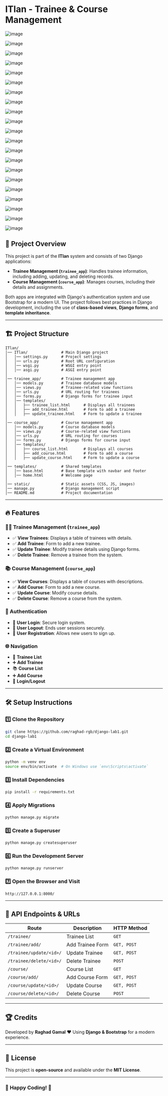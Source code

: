 # ITlan - Trainee & Course Management
![image](https://github.com/user-attachments/assets/c495d573-c5d4-472b-b4fa-92a15820162e)

![image](https://github.com/user-attachments/assets/1e81f6b0-f771-4113-889a-6d244288e194)

![image](https://github.com/user-attachments/assets/3ff80856-5a1c-4980-be99-6069851d9c48)

![image](https://github.com/user-attachments/assets/1c020e4a-dd70-441c-b46a-d46b386c7921)

![image](https://github.com/user-attachments/assets/afa12147-4d4f-4b9a-b209-d684aef509d2)

![image](https://github.com/user-attachments/assets/25a1b1f8-07e7-4ed9-9939-41ea28c98b92)

![image](https://github.com/user-attachments/assets/1a854175-43c8-4635-882d-552c500fb684)

![image](https://github.com/user-attachments/assets/2bbb4d79-c9bc-4b35-9206-e39e99bcc181)

![image](https://github.com/user-attachments/assets/96b5eec5-fa8a-4072-a26e-02ebcb39d2de)

![image](https://github.com/user-attachments/assets/3a40c413-d02e-43c1-a80d-78a54ef3e891)

![image](https://github.com/user-attachments/assets/f9ea0090-a5a9-428a-86cc-de7b49587059)

![image](https://github.com/user-attachments/assets/769bb7d0-f6c0-416f-aab8-b19857f4e4ee)

![image](https://github.com/user-attachments/assets/15792ff5-9739-4436-96ba-bb4a6e08a54b)

![image](https://github.com/user-attachments/assets/9181e6dd-01a6-41b6-9e1f-6ddf0125ebc3)

![image](https://github.com/user-attachments/assets/ca34c9b7-9dc1-4a09-916a-6465b2b3489b)

![image](https://github.com/user-attachments/assets/d557220f-7778-45dd-842c-3a4132665745)

![image](https://github.com/user-attachments/assets/db19fbb4-bf6e-4223-8a4f-2ee8baf9730c)

![image](https://github.com/user-attachments/assets/d0c39df3-6223-492e-934b-0fd067f4dad3)

![image](https://github.com/user-attachments/assets/13dbf092-0cc7-4684-a70e-ff7c7aad32b6)

![image](https://github.com/user-attachments/assets/f2bc6c25-b9c2-462e-bbc6-8179903c9e19)

![image](https://github.com/user-attachments/assets/3a37ec9d-2090-449a-8547-494e5c3e61f9)



## 📌 Project Overview
This project is part of the **ITlan** system and consists of two Django applications:
- **Trainee Management (`trainee_app`)**: Handles trainee information, including adding, updating, and deleting records.
- **Course Management (`course_app`)**: Manages courses, including their details and assignments.

Both apps are integrated with Django's authentication system and use Bootstrap for a modern UI. The project follows best practices in Django development, including the use of **class-based views**, **Django forms**, and **template inheritance**.

---

## 🏗️ Project Structure
```
ITlan/
│── ITlan/               # Main Django project
│   │── settings.py      # Project settings
│   │── urls.py          # Root URL configuration
│   │── wsgi.py          # WSGI entry point
│   │── asgi.py          # ASGI entry point
│
│── trainee_app/         # Trainee management app
│   │── models.py        # Trainee database models
│   │── views.py         # Trainee-related view functions
│   │── urls.py          # URL routing for trainees
│   │── forms.py         # Django forms for trainee input
│   │── templates/
│   │   ├── trainee_list.html      # Displays all trainees
│   │   ├── add_trainee.html       # Form to add a trainee
│   │   ├── update_trainee.html    # Form to update a trainee
│
│── course_app/          # Course management app
│   │── models.py        # Course database models
│   │── views.py         # Course-related view functions
│   │── urls.py          # URL routing for courses
│   │── forms.py         # Django forms for course input
│   │── templates/
│   │   ├── course_list.html       # Displays all courses
│   │   ├── add_course.html        # Form to add a course
│   │   ├── update_course.html     # Form to update a course
│
│── templates/           # Shared templates
│   │── base.html        # Base template with navbar and footer
│   │── home.html        # Welcome page
│
│── static/              # Static assets (CSS, JS, images)
│── manage.py            # Django management script
│── README.md            # Project documentation
```

---

## 🔥 Features
### 🧑‍🎓 Trainee Management (`trainee_app`)
- ✅ **View Trainees**: Displays a table of trainees with details.
- ✅ **Add Trainee**: Form to add a new trainee.
- ✅ **Update Trainee**: Modify trainee details using Django forms.
- ✅ **Delete Trainee**: Remove a trainee from the system.

### 📚 Course Management (`course_app`)
- ✅ **View Courses**: Displays a table of courses with descriptions.
- ✅ **Add Course**: Form to add a new course.
- ✅ **Update Course**: Modify course details.
- ✅ **Delete Course**: Remove a course from the system.

### 🔐 Authentication
- 🔹 **User Login**: Secure login system.
- 🔹 **User Logout**: Ends user sessions securely.
- 🔹 **User Registration**: Allows new users to sign up.

### 🌐 Navigation
- 🏫 **Trainee List**
- ➕ **Add Trainee**
- 📚 **Course List**
- ➕ **Add Course**
- 🔐 **Login/Logout**

---

## 🛠️ Setup Instructions
### **1️⃣ Clone the Repository**
```sh
git clone https://github.com/raghad-rgb/django-lab1.git
cd django-lab1
```

### **2️⃣ Create a Virtual Environment**
```sh
python -m venv env
source env/bin/activate  # On Windows use `env\Scripts\activate`
```

### **3️⃣ Install Dependencies**
```sh
pip install -r requirements.txt
```

### **4️⃣ Apply Migrations**
```sh
python manage.py migrate
```

### **5️⃣ Create a Superuser**
```sh
python manage.py createsuperuser
```

### **6️⃣ Run the Development Server**
```sh
python manage.py runserver
```

### **7️⃣ Open the Browser and Visit**
```sh
http://127.0.0.1:8000/
```

---

## 📄 API Endpoints & URLs
| Route                         | Description              | HTTP Method |
|--------------------------------|--------------------------|------------|
| `/trainee/`                    | Trainee List            | `GET`      |
| `/trainee/add/`                | Add Trainee Form        | `GET, POST`|
| `/trainee/update/<id>/`        | Update Trainee          | `GET, POST`|
| `/trainee/delete/<id>/`        | Delete Trainee          | `POST`     |
| `/course/`                     | Course List             | `GET`      |
| `/course/add/`                 | Add Course Form         | `GET, POST`|
| `/course/update/<id>/`         | Update Course          | `GET, POST`|
| `/course/delete/<id>/`         | Delete Course          | `POST`     |

---

## 🏆 Credits
Developed by **Raghad Gamal** ❤️ Using **Django & Bootstrap** for a modern experience.

---

## 📝 License
This project is **open-source** and available under the **MIT License**.

---
### 🎉 **Happy Coding! 🚀**


